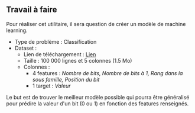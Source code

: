 
## Travail à faire
Pour réaliser cet utilitaire, il sera question de créer un modèle de machine learning.
- Type de problème : Classification
- Dataset :
  - Lien de téléchargement : [Lien](https://raw.githubusercontent.com/mendoc/reco/master/dataset.csv)
  - Taille : 100 000 lignes et 5 colonnes (1.5 Mo)
  - Colonnes : 
    - 4 features : *Nombre de bits, Nombre de bits à 1, Rang dans la sous famille, Position du bit*
    - 1 target : *Valeur*

Le but est de trouver le meilleur modèle possible qui pourra être généralisé pour prédire la valeur d'un bit (0 ou 1) en fonction des features renseignés.
